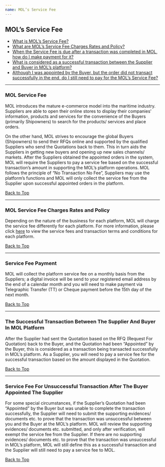 ```yaml
---
name: MOL’s Service Fee
---
```


## MOL’s Service Fee

  * [What is MOL’s Service Fee?](#mol-service-fee)
  * [What are MOL’s Service Fee Charges Rates and Policy?](#mol-service-fee-charges-rates-and-policy)
  * [When the Service Fee is due after a transaction was completed in MOL, how do I make payment for it?](#service-fee-payment)
  * [What is considered as a successful transaction between the Supplier and Buyer in MOL’s platform?](#the-successful-transaction-between-the-supplier-and-buyer-in-mol-platform)
  * [Although I was appointed by the Buyer, but the order did not transact successfully in the end, do I still need to pay for the MOL’s Service Fee?](#service-fee-for-unsuccessful-transaction-after-the-buyer-appointed-the-supplier)
  
---

###  MOL Service Fee

MOL introduces the mature e-commerce model into the maritime industry. Suppliers are able to open their online stores to display their companies’ information, products and services for the convenience of the Buyers (primarily Shipowners) to search for the products/ services and place orders.

On the other hand, MOL strives to encourage the global Buyers (Shipowners) to send their RFQs online and supported by the qualified Suppliers who send the Quotations back to them. This in turn aids the Suppliers in getting new buyers and opening up new sales channels/ markets. After the Suppliers obtained the appointed orders in the system, MOL will require the Suppliers to pay a service fee based on the successful transaction’s amount in supporting the MOL’s platform operations. MOL follows the principle of “No Transaction No Fee”, Suppliers may use the platform’s functions and MOL will only collect the service fee from the Supplier upon successful appointed orders in the platform. 

  [Back to Top](mol_service_fee#)

---

###  MOL Service Fee Charges Rates and Policy

Depending on the nature of the business for each platform, MOL will charge the service fee differently for each platform. For more information, please click [here](https://aboutus.emarineonline.com/docs/terms/seller_agreement) to view the service fees and transaction terms and conditions for each platform.

  [Back to Top](mol_service_fee#) 
  
---

###  Service Fee Payment

MOL will collect the platform service fee on a monthly basis from the Suppliers; a digital invoice will be send to your registered email address by the end of a calendar month and you will need to make payment via Telegraphic Transfer (TT) or Cheque payment before the 15th day of the next month.

  [Back to Top](mol_service_fee#)
  
---

###  The Successful Transaction Between The Supplier And Buyer In MOL Platform

After the Supplier had sent the Quotation based on the RFQ (Request For Quotation) back to the Buyer, and the Quotation had been “Appointed” by the Buyer, this is considered as a transaction being transacted successfully in MOL’s platform. As a Supplier, you will need to pay a service fee for the successful transaction based on the amount displayed in the Quotation.

  [Back to Top](mol_service_fee#)
  
---

###  Service Fee For Unsuccessful Transaction After The Buyer Appointed The Supplier

For some special circumstances, if the Supplier’s Quotation had been “Appointed” by the Buyer but was unable to complete the transaction successfully, the Supplier will need to submit the supporting evidences/ documents etc. to prove that the transaction was unsuccessful between you and the Buyer at the MOL’s platform. MOL will review the supporting evidences/ documents etc. submitted, and only after verification, will exempt the service fee from the Supplier. If there are no supporting evidences/ documents etc. to prove that the transaction was unsuccessful in MOL’s platform, MOL will still define this as a successful transaction and the Supplier will still need to pay a service fee to MOL.

  [Back to Top](mol_service_fee#)
